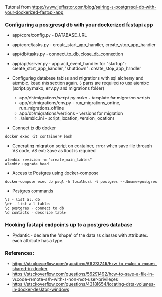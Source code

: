 Tutorial from 
https://www.jeffastor.com/blog/pairing-a-postgresql-db-with-your-dockerized-fastapi-app

### Configuring a postgresql db with your dockerized fastapi app
- app/core/config.py - DATABASE_URL
- app/core/tasks.py - create_start_app_handler, create_stop_app_handler
- app/db/tasks.py -  connect_to_db, close_db_connection
- app/api/server.py - app.add_event_handler for "startup": create_start_app_handler, "shutdown": create_stop_app_handler

- Configuring database tables and migrations with sql alchemy and alembic. Read this section again. 3 parts are required to use alembic (script.py.mako, env.py and migrations folder)
    - app/db/migrations/script.py.mako - template for migration scripts
    - app/db/migrations/env.py - run_migrations_online, run_migrations_offline
    - app/db/migrations/versions - versions for migration
    - ./alembic.ini - script_location, version_locations


- Connect to db docker
```
docker exec -it container# bash
```

- Generating migration script on container, error when save file through VS code, VS ext: Save as Root is required
```
alembic revision -m "create_main_tables" 
alembic upgrade head
```

- Access to Postgres using docker-compose
```
docker-compose exec db psql -h localhost -U postgres --dbname=postgres
```
- Postgres commands
```
\l - list all db
\d+ - list all tables
\c postgres - connect to db
\d contacts - describe table
```
### Hooking fastapi endpoints up to a postgres database
- Pydantic - declare the 'shape' of the data as classes with attributes. each attribute has a type.

### References:
- https://stackoverflow.com/questions/68273745/how-to-make-a-mount-shared-in-docker
- https://stackoverflow.com/questions/56291492/how-to-save-a-file-in-vscode-remote-ssh-with-a-non-root-user-privileges
- https://stackoverflow.com/questions/43181654/locating-data-volumes-in-docker-desktop-windows